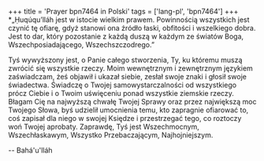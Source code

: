 +++
title = 'Prayer bpn7464 in Polski'
tags = ['lang-pl', 'bpn7464']
+++
*„Ḥuqúqu’lláh jest w istocie wielkim prawem. Powinnością wszystkich jest czynić tę ofiarę, gdyż stanowi ona źródło łaski, obfitości i wszelkiego dobra. Jest to dar, który pozostanie z każdą duszą w każdym ze światów Boga, Wszechposiadającego, Wszechszczodrego.” 

Tyś wywyższony jest, o Panie całego stworzenia, Ty, ku któremu muszą zwrócić się wszystkie rzeczy. Moim wewnętrznym i zewnętrznym językiem zaświadczam, żeś objawił i ukazał siebie, zesłał swoje znaki i głosił swoje świadectwa. Świadczę o Twojej samowystarczalności od wszystkiego prócz Ciebie i o Twoim uświęceniu ponad wszystkie ziemskie rzeczy. Błagam Cię na najwyższą chwałę Twojej Sprawy oraz przez największą moc Twojego Słowa, byś udzielił umocnienia temu, kto zapragnie ofiarować to, coś zapisał dla niego w swojej Księdze i przestrzegać tego, co roztoczy woń Twojej aprobaty. Zaprawdę, Tyś jest Wszechmocnym, Wszechłaskawym, Wszystko Przebaczającym, Najhojniejszym.

-- Bahá'u'lláh
